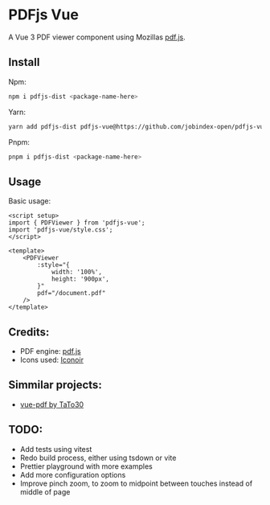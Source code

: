 # PDFjs Vue

A Vue 3 PDF viewer component using Mozillas [pdf.js](https://github.com/mozilla/pdf.js).

## Install

Npm:

```sh
npm i pdfjs-dist <package-name-here>
```

Yarn:

```sh
yarn add pdfjs-dist pdfjs-vue@https://github.com/jobindex-open/pdfjs-vue/releases/download/v0.1.1/dist.tar.gz
```

Pnpm:

```sh
pnpm i pdfjs-dist <package-name-here>
```

## Usage

Basic usage:

```vue
<script setup>
import { PDFViewer } from 'pdfjs-vue';
import 'pdfjs-vue/style.css';
</script>

<template>
    <PDFViewer
        :style="{
            width: '100%',
            height: '900px',
        }"
        pdf="/document.pdf"
    />
</template>
```

## Credits:

- PDF engine: [pdf.js](https://github.com/mozilla/pdf.js)
- Icons used: [Iconoir](https://iconoir.com/)

## Simmilar projects:

- [vue-pdf by TaTo30](https://github.com/TaTo30/vue-pdf)

## TODO:

- Add tests using vitest
- Redo build process, either using tsdown or vite
- Prettier playground with more examples
- Add more configuration options
- Improve pinch zoom, to zoom to midpoint between touches instead of middle of page
